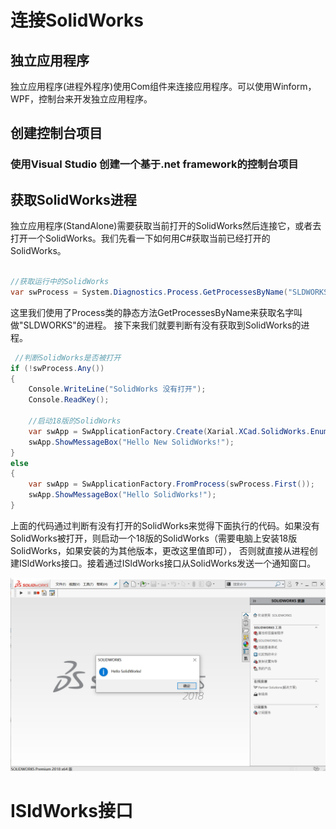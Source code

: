 ﻿# 连接SolidWorks

## 独立应用程序

独立应用程序(进程外程序)使用Com组件来连接应用程序。可以使用Winform，WPF，控制台来开发独立应用程序。

## 创建控制台项目

### 使用Visual Studio 创建一个基于.net framework的控制台项目



## 获取SolidWorks进程

独立应用程序(StandAlone)需要获取当前打开的SolidWorks然后连接它，或者去打开一个SolidWorks。我们先看一下如何用C#获取当前已经打开的SolidWorks。

```csharp

//获取运行中的SolidWorks
var swProcess = System.Diagnostics.Process.GetProcessesByName("SLDWORKS");

```

这里我们使用了Process类的静态方法GetProcessesByName来获取名字叫做"SLDWORKS"的进程。
接下来我们就要判断有没有获取到SolidWorks的进程。

```csharp
 //判断SolidWorks是否被打开
if (!swProcess.Any())
{
    Console.WriteLine("SolidWorks 没有打开");
    Console.ReadKey();

    //启动18版的SolidWorks
    var swApp = SwApplicationFactory.Create(Xarial.XCad.SolidWorks.Enums.SwVersion_e.Sw2018);
    swApp.ShowMessageBox("Hello New SolidWorks!");
}
else
{
    var swApp = SwApplicationFactory.FromProcess(swProcess.First());
    swApp.ShowMessageBox("Hello SolidWorks!");
}
```

上面的代码通过判断有没有打开的SolidWorks来觉得下面执行的代码。如果没有SolidWorks被打开，则启动一个18版的SolidWorks（需要电脑上安装18版SolidWorks，如果安装的为其他版本，更改这里值即可），
否则就直接从进程创建ISldWorks接口。接着通过ISldWorks接口从SolidWorks发送一个通知窗口。

![Hello SolidWorks](../../resources/chapter1-hellosoliworks.png)

# ISldWorks接口